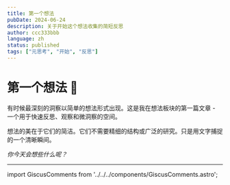 ```yaml
---
title: 第一个想法
pubDate: 2024-06-24
description: 关于开始这个想法收集的简短反思
author: ccc333bbb
language: zh
status: published
tags: ["元思考", "开始", "反思"]
---
```


# 第一个想法 💭

有时候最深刻的洞察以简单的想法形式出现。这是我在想法板块的第一篇文章 - 一个用于快速反思、观察和微洞察的空间。

想法的美在于它们的简洁。它们不需要精细的结构或广泛的研究。只是用文字捕捉的一个清晰瞬间。

*你今天会想些什么呢？*

---

import GiscusComments from '../../../components/GiscusComments.astro';

<GiscusComments />